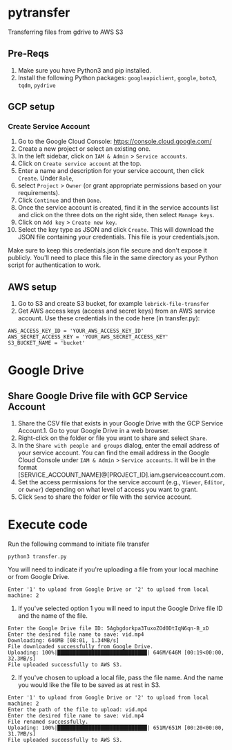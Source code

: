 # pytransfer
Transferring files from gdrive to AWS S3

## Pre-Reqs
1. Make sure you have Python3 and pip installed.
2. Install the following Python packages: `googleapiclient`, `google`, `boto3`, `tqdm`, `pydrive`

## GCP setup
### Create Service Account
1. Go to the Google Cloud Console: https://console.cloud.google.com/
2. Create a new project or select an existing one.
3. In the left sidebar, click on `IAM & Admin` > `Service accounts`.
4. Click on `Create service account` at the top.
5. Enter a name and description for your service account, then click `Create`. Under `Role`,
6. select `Project` > `Owner` (or grant appropriate permissions based on your requirements).
7. Click `Continue` and then `Done`.
8. Once the service account is created, find it in the service accounts list and click on the three dots on the right side, then select `Manage keys`.
9. Click on `Add key` > `Create new key`.
10. Select the key type as JSON and click `Create`. This will download the JSON file containing your credentials. This file is your credentials.json.

Make sure to keep this credentials.json file secure and don't expose it publicly. You'll need to place this file in the same directory as your Python script for authentication to work.

## AWS setup
1. Go to S3 and create S3 bucket, for example `lebrick-file-transfer`
2. Get AWS access keys (access and secret keys) from an AWS service account. Use these credentials in the code here (in transfer.py):
```
AWS_ACCESS_KEY_ID = 'YOUR_AWS_ACCESS_KEY_ID'
AWS_SECRET_ACCESS_KEY = 'YOUR_AWS_SECRET_ACCESS_KEY'
S3_BUCKET_NAME = 'bucket'
```

# Google Drive
## Share Google Drive file with GCP Service Account
1. Share the CSV file that exists in your Google Drive with the GCP Service Account.1. Go to your Google Drive in a web browser.
2. Right-click on the folder or file you want to share and select `Share`.
3. In the `Share with people and groups` dialog, enter the email address of your service account. You can find the email address in the Google Cloud Console under `IAM & Admin` > `Service accounts`. It will be in the format [SERVICE_ACCOUNT_NAME]@[PROJECT_ID].iam.gserviceaccount.com.
4. Set the access permissions for the service account (e.g., `Viewer`, `Editor`, or `Owner`) depending on what level of access you want to grant.
5. Click `Send` to share the folder or file with the service account.

# Execute code
Run the following command to initiate file transfer
```
python3 transfer.py
```
You will need to indicate if you're uploading a file from your local machine or from Google Drive.
```
Enter '1' to upload from Google Drive or '2' to upload from local machine: 2
```
1. If you've selected option 1 you will need to input the Google Drive file ID and the name of the file.
```
Enter the Google Drive file ID: 5Agbgdorkpa3TuxoZOd0DtIqN6qn-B_xD
Enter the desired file name to save: vid.mp4
Downloading: 646MB [08:01, 1.34MB/s]
File downloaded successfully from Google Drive.
Uploading: 100%|█████████████████████████████| 646M/646M [00:19<00:00, 32.3MB/s]
File uploaded successfully to AWS S3.
```
2. If you've chosen to upload a local file, pass the file name. And the name you would like the file to be saved as at rest in S3.
```
Enter '1' to upload from Google Drive or '2' to upload from local machine: 2
Enter the path of the file to upload: vid.mp4
Enter the desired file name to save: vid.mp4
File renamed successfully.
Uploading: 100%|█████████████████████████████| 651M/651M [00:20<00:00, 31.7MB/s]
File uploaded successfully to AWS S3.
```
